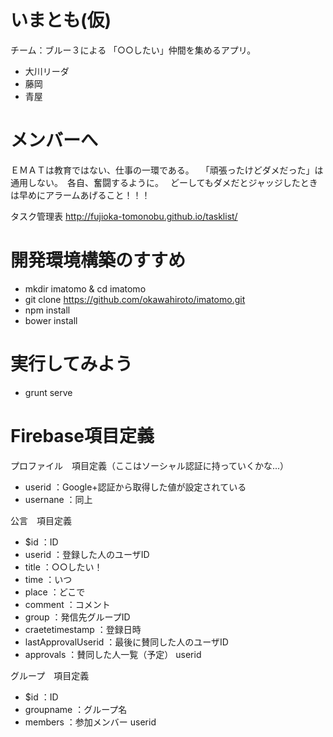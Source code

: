 # いまとも(仮)

チーム：ブルー３による 「○○したい」仲間を集めるアプリ。

* 大川リーダ
* 藤岡
* 青屋

# メンバーへ

ＥＭＡＴは教育ではない、仕事の一環である。　
「頑張ったけどダメだった」は通用しない。　各自、奮闘するように。　
どーしてもダメだとジャッジしたときは早めにアラームあげること！！！

タスク管理表
http://fujioka-tomonobu.github.io/tasklist/

# 開発環境構築のすすめ

* mkdir imatomo & cd imatomo  
* git clone https://github.com/okawahiroto/imatomo.git  
* npm install
* bower install

# 実行してみよう

* grunt serve

# Firebase項目定義


プロファイル　項目定義（ここはソーシャル認証に持っていくかな...）
* userid      ：Google+認証から取得した値が設定されている
* usernane    ：同上


公言　項目定義
* $id         ：ID
* userid      ：登録した人のユーザID
* title       ：○○したい！
* time        ：いつ
* place       ：どこで
* comment     ：コメント
* group       ：発信先グループID
* craetetimestamp ：登録日時
* lastApprovalUserid  ：最後に賛同した人のユーザID
* approvals   ：賛同した人一覧（予定）
     userid

グループ　項目定義
* $id         ：ID
* groupname   ：グループ名
* members     ：参加メンバー
     userid